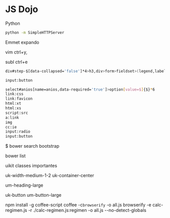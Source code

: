 # JS Dojo


Python

```bash
python -m SimpleHTTPServer
```

Emmet expando

vim ctrl+y,

subl ctrl+e

```bash
div#step-$[data-collapsed='false']*4>h3,div>form>fieldset>(legend,label,input)

input:button

select#anios[name=anios,data-required='true']>option[value=$]{$}*6
link:css
link:favicon
html:xt
html:xs
script:src
a:link
img
cc:ie
input:radio
input:button
```

$ bower search bootstrap

bower list

uikit classes importantes

uk-width-medium-1-2 uk-container-center

um-heading-large

uk-button um-button-large

npm install -g coffee-script
coffee -c`browserify` -o all.js
browserify -e calc-regimen.js -r ./calc-regimen.js:regimen -o all.js --no-detect-globals